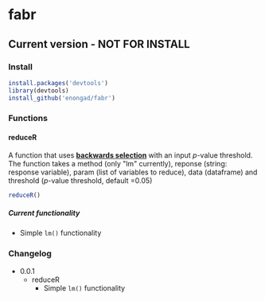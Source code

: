 # fabr

## Current version - NOT FOR INSTALL

### Install
``` R
install.packages('devtools')
library(devtools)
install_github('enongad/fabr')
```

### Functions

#### reduceR
  A function that uses [**backwards selection**](https://en.wikipedia.org/wiki/Stepwise_regression) with an input *p*-value threshold. The function takes a method (only "lm" currently), reponse (string: response variable), param (list of variables to reduce), data (dataframe) and threshold (*p*-value threshold, default =0.05)
  
  ``` R
 reduceR() 
  ```
  
##### Current functionality 
* Simple `lm()` functionality
  
  
### Changelog
* 0.0.1  
  * reduceR 
    * Simple `lm()` functionality


